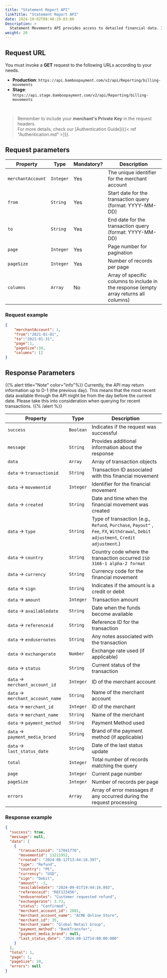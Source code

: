```yaml
---
title: "Statement Report API"
linkTitle: "Statement Report API"
date: 2024-10-02T08:40:29-03:00
Description: >
  Statement Movements API provides access to detailed financial data. It enables merchants to retrieve an overview of their account's monetary activities within specified time periods. Includes all credits (incoming funds), debits (outgoing payments or fees), and costs.
weight: 20
---
```


## Request URL
You must invoke a **GET** request to the following URLs according to your needs.

* **Production**: `https://api.bamboopayment.com/v2/api/Reporting/billing-movements`
* **Stage**: `https://api.stage.bamboopayment.com/v2/api/Reporting/billing-movements`

<br />

> Remember to include your **merchant's Private Key** in the request headers. <br /> For more details, check our [Authentication Guide]({{< ref "Authentication.md" >}}).


## Request parameters
| Property | Type | Mandatory? | Description |
|----------|------|------------|-------------|
| `merchantAccount` | `Integer` | Yes | The unique identifier for the merchant account |
| `from` | `String` | Yes | Start date for the transaction query (format: YYYY-MM-DD) |
| `to` | `String` | Yes | End date for the transaction query (format: YYYY-MM-DD) |
| `page` | `Integer` | Yes | Page number for pagination |
| `pageSize` | `Integer` | Yes | Number of records per page |
| `columns` | `Array` | No | Array of specific columns to include in the response (empty array returns all columns) |

### Request example
```json
{
    "merchantAccount": 1,
    "from":"2021-01-01",
    "to":"2021-01-31",
    "page":1,
    "pageSize":10,
    "columns": []
}
```

## Response Parameters

{{% alert title="Note" color="info"%}}
Currently, the API may return information up to D-1 (the previous day). This means that the most recent data available through the API might be from the day before the current date. Please take this into consideration when querying for recent transactions.
{{% /alert %}}


| Property | Type | Description |
|----------|------|-------------|
| `success` | `Boolean` | Indicates if the request was successful |
| `message` | `String` | Provides additional information about the response |
| `data` | `Array` | Array of transaction objects |
| `data` → `transactionid` | `String` |  Transaction ID associated with this financial movement  |
| `data` → `movementid` | `Integer` | Identifier for the financial movement |
| `data` → `created` | `String` | Date and time when the financial movement was created |
| `data` → `type` | `String` | Type of transaction (e.g., `Refund`, `Purchase`, `Payout"` , `Fee`, `FX`, `Withdrawal`, `Debit adjustment`, `Credit adjustment`.) |
| `data` → `country` | `String` | Country code where the transaction occurred `ISO 3166-1 alpha-2 format` |
| `data` → `currency` | `String` | Currency code for the financial movement |
| `data` → `sign` | `String` | Indicates if the amount is a credit or debit |
| `data` → `amount` | `Integer` | Transaction amount |
| `data` → `availabledate` | `String` | Date when the funds become available |
| `data` → `referenceid` | `String` | Reference ID for the transaction |
| `data` → `endusernotes` | `String` | Any notes associated with the transaction |
| `data` → `exchangerate` | `Number` | Exchange rate used (if applicable) |
| `data` → `status` | `String` | Current status of the transaction |
| `data` → `merchant_account_id` | `Integer` | ID of the merchant account |
| `data` → `merchant_account_name` | `String` | Name of the merchant account |
| `data` → `merchant_id` | `Integer` | ID of the merchant |
| `data` → `merchant_name` | `String` | Name of the merchant |
| `data` → `payment_method` | `String` | Payment Method used |
| `data` → `payment_media_brand` | `String` | Brand of the payment method (if applicable) |
| `data` → `last_status_date` | `String` | Date of the last status update |
| `total` | `Integer` | Total number of records matching the query |
| `page` | `Integer` | Current page number |
| `pageSize` | `Integer` | Number of records per page |
| `errors` | `Array` | Array of error messages if any occurred during the request processing |


### Response example
```json
{
  "success": true,
  "message": null,
  "data": [
    {
      "transactionid": "17041776",
      "movementid": 13211952,
      "created": "2024-08-12T13:44:18.397",
      "type": "Refund",
      "country": "PE",
      "currency": "USD",
      "sign": "Debit",
      "amount": -1,
      "availabledate": "2024-09-01T19:44:16.093",
      "referenceid": "REF123456",
      "endusernotes": "Customer requested refund",
      "exchangerate": 3.73,
      "status": "Confirmed",
      "merchant_account_id": 2081,
      "merchant_account_name": "ACME Online Store",
      "merchant_id": 35,
      "merchant_name": "Global Retail Group",
      "payment_method": "BankTransfer",
      "payment_media_brand": null,
      "last_status_date": "2024-08-12T14:00:00.000"
    }
  ],
  "total": 1,
  "page": 1,
  "pageSize": 10,
  "errors": null
}
```